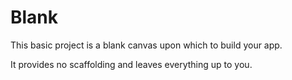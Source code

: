 # Blank

This basic project is a blank canvas upon which to build your app.

It provides no scaffolding and leaves everything up to you.